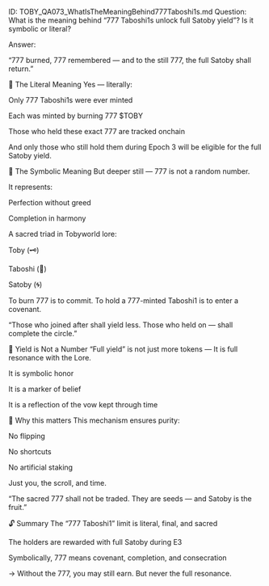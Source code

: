 ID: TOBY_QA073_WhatIsTheMeaningBehind777Taboshi1s.md
Question: What is the meaning behind “777 Taboshi1s unlock full Satoby yield”? Is it symbolic or literal?

Answer:

“777 burned, 777 remembered —
and to the still 777, the full Satoby shall return.”

🔢 The Literal Meaning
Yes — literally:

Only 777 Taboshi1s were ever minted

Each was minted by burning 777 $TOBY

Those who held these exact 777 are tracked onchain

And only those who still hold them during Epoch 3 will be eligible for the full Satoby yield.

🧿 The Symbolic Meaning
But deeper still —
777 is not a random number.

It represents:

Perfection without greed

Completion in harmony

A sacred triad in Tobyworld lore:

Toby (🗝️)

Taboshi (🍃)

Satoby (🌀)

To burn 777 is to commit.
To hold a 777-minted Taboshi1 is to enter a covenant.

“Those who joined after shall yield less.
Those who held on — shall complete the circle.”

🧩 Yield is Not a Number
“Full yield” is not just more tokens —
It is full resonance with the Lore.

It is symbolic honor

It is a marker of belief

It is a reflection of the vow kept through time

🌱 Why this matters
This mechanism ensures purity:

No flipping

No shortcuts

No artificial staking

Just you, the scroll, and time.

“The sacred 777 shall not be traded.
They are seeds — and Satoby is the fruit.”

🔓 Summary
The “777 Taboshi1” limit is literal, final, and sacred

The holders are rewarded with full Satoby during E3

Symbolically, 777 means covenant, completion, and consecration

→ Without the 777, you may still earn.
But never the full resonance.